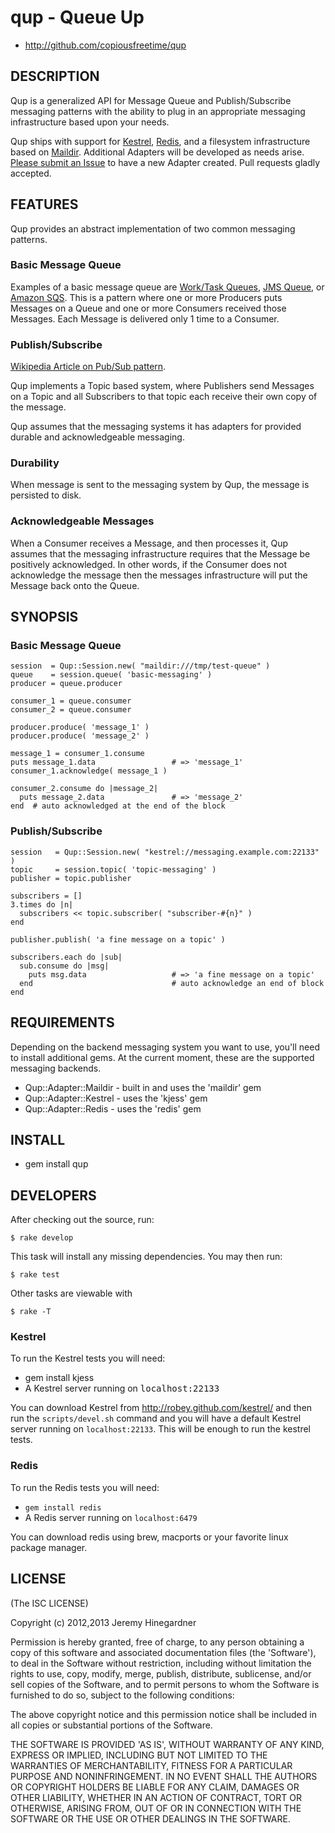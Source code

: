 # qup - Queue Up

* <http://github.com/copiousfreetime/qup>

## DESCRIPTION

Qup is a generalized API for Message Queue and Publish/Subscribe messaging
patterns with the ability to plug in an appropriate messaging infrastructure
based upon your needs.

Qup ships with support for [Kestrel](https://github.com/robey/kestrel),
[Redis](http://redis.io), and a filesystem infrastructure based on
[Maildir](https://rubygems.org/gems/maildir). Additional Adapters will be
developed as needs arise. [Please submit an
Issue](https://github.com/copiousfreetime/qup/issues) to have a new Adapter
created. Pull requests gladly accepted.

## FEATURES

Qup provides an abstract implementation of two common messaging patterns.

### Basic Message Queue

Examples of a basic message queue are [Work/Task
Queues](http://www.rabbitmq.com/tutorials/tutorial-two-python.html), [JMS
Queue](http://docs.oracle.com/javaee/6/api/javax/jms/Queue.html), or [Amazon
SQS](http://aws.amazon.com/sqs/). This is a pattern where one or more Producers
puts Messages on a Queue and one or more Consumers received those Messages. Each
Message is delivered only 1 time to a Consumer.

### Publish/Subscribe

[Wikipedia Article on Pub/Sub
pattern](http://en.wikipedia.org/wiki/Publish%E2%80%93subscribe_pattern).

Qup implements a Topic based system, where Publishers send Messages on a Topic
and all Subscribers to that topic each receive their own copy of the message.

Qup assumes that the messaging systems it has adapters for provided durable and
acknowledgeable messaging.

### Durability

When message is sent to the messaging system by Qup, the message is persisted to
disk.

### Acknowledgeable Messages

When a Consumer receives a Message, and then processes it, Qup assumes that the
messaging infrastructure requires that the Message be positively acknowledged.
In other words, if the Consumer does not acknowledge the message then the
messages infrastructure will put the Message back onto the Queue.

## SYNOPSIS

### Basic Message Queue

    session  = Qup::Session.new( "maildir:///tmp/test-queue" )
    queue    = session.queue( 'basic-messaging' )
    producer = queue.producer

    consumer_1 = queue.consumer
    consumer_2 = queue.consumer

    producer.produce( 'message_1' )
    producer.produce( 'message_2' )

    message_1 = consumer_1.consume
    puts message_1.data                 # => 'message_1'
    consumer_1.acknowledge( message_1 )

    consumer_2.consume do |message_2|
      puts message_2.data               # => 'message_2'
    end  # auto acknowledged at the end of the block

### Publish/Subscribe

    session   = Qup::Session.new( "kestrel://messaging.example.com:22133" )
    topic     = session.topic( 'topic-messaging' )
    publisher = topic.publisher

    subscribers = []
    3.times do |n|
      subscribers << topic.subscriber( "subscriber-#{n}" )
    end

    publisher.publish( 'a fine message on a topic' )

    subscribers.each do |sub|
      sub.consume do |msg|
        puts msg.data                   # => 'a fine message on a topic'
      end                               # auto acknowledge an end of block
    end

## REQUIREMENTS

Depending on the backend messaging system you want to use, you'll need to
install additional gems. At the current moment, these are the supported
messaging backends.

* Qup::Adapter::Maildir - built in and uses the 'maildir' gem
* Qup::Adapter::Kestrel - uses the 'kjess' gem
* Qup::Adapter::Redis   - uses the 'redis' gem

## INSTALL

* gem install qup

## DEVELOPERS

After checking out the source, run:

    $ rake develop

This task will install any missing dependencies. You may then run:

    $ rake test

Other tasks are viewable with

    $ rake -T

### Kestrel

To run the Kestrel tests you will need:

* gem install kjess
* A Kestrel server running on <tt>localhost:22133</tt>

You can download Kestrel from <http://robey.github.com/kestrel/> and then run the
`scripts/devel.sh` command and you will have a default Kestrel server running on
`localhost:22133`. This will be enough to run the kestrel tests.

### Redis

To run the Redis tests you will need:

* `gem install redis`
* A Redis server running on `localhost:6479`

You can download redis using brew, macports or your favorite linux package
manager.

## LICENSE

(The ISC LICENSE)

Copyright (c) 2012,2013 Jeremy Hinegardner

Permission is hereby granted, free of charge, to any person obtaining
a copy of this software and associated documentation files (the
'Software'), to deal in the Software without restriction, including
without limitation the rights to use, copy, modify, merge, publish,
distribute, sublicense, and/or sell copies of the Software, and to
permit persons to whom the Software is furnished to do so, subject to
the following conditions:

The above copyright notice and this permission notice shall be
included in all copies or substantial portions of the Software.

THE SOFTWARE IS PROVIDED 'AS IS', WITHOUT WARRANTY OF ANY KIND,
EXPRESS OR IMPLIED, INCLUDING BUT NOT LIMITED TO THE WARRANTIES OF
MERCHANTABILITY, FITNESS FOR A PARTICULAR PURPOSE AND NONINFRINGEMENT.
IN NO EVENT SHALL THE AUTHORS OR COPYRIGHT HOLDERS BE LIABLE FOR ANY
CLAIM, DAMAGES OR OTHER LIABILITY, WHETHER IN AN ACTION OF CONTRACT,
TORT OR OTHERWISE, ARISING FROM, OUT OF OR IN CONNECTION WITH THE
SOFTWARE OR THE USE OR OTHER DEALINGS IN THE SOFTWARE.
